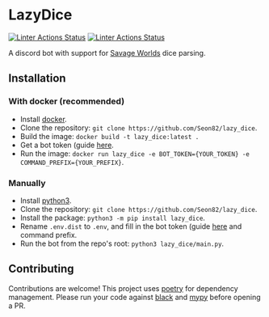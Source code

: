 # LazyDice
[![Linter Actions Status](https://github.com/Seon82/lazy_dice/actions/workflows/black.yml/badge.svg?branch=master)](https://github.com/Seon82/lazy_dice/actions)
[![Linter Actions Status](https://github.com/Seon82/lazy_dice/actions/workflows/mypy.yml/badge.svg?branch=master)](https://github.com/Seon82/lazy_dice/actions)

A discord bot with support for [Savage Worlds](https://peginc.com/savage-settings/savage-worlds/) dice parsing.

## Installation
### With docker (recommended)
* Install [docker](https://docs.docker.com/get-docker/).
* Clone the repository: `git clone https://github.com/Seon82/lazy_dice`.
* Build the image: `docker build -t lazy_dice:latest .`
* Get a bot token (guide [here]((https://discordpy.readthedocs.io/en/stable/discord.html)).
* Run the image: `docker run lazy_dice -e BOT_TOKEN={YOUR_TOKEN} -e COMMAND_PREFIX={YOUR_PREFIX}`.

### Manually
* Install [python3](https://www.python.org/).
* Clone the repository: `git clone https://github.com/Seon82/lazy_dice`.
* Install the package: `python3 -m pip install lazy_dice`.
* Rename `.env.dist` to `.env`, and fill in the bot token (guide [here]((https://discordpy.readthedocs.io/en/stable/discord.html)) and command prefix.
* Run the bot from the repo's root: `python3 lazy_dice/main.py`.

## Contributing
Contributions are welcome! This project uses [poetry](https://github.com/python-poetry/poetry) for dependency management.
Please run your code against [black](https://github.com/psf/black) and [mypy](https://mypy.readthedocs.io/en/stable/) before opening a PR.